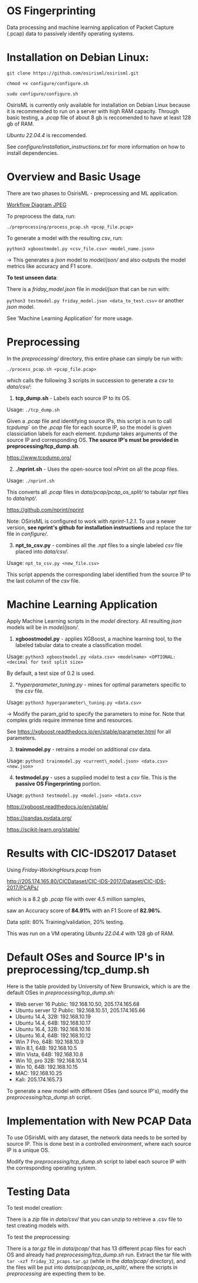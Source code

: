 # OS Fingerprinting

Data processing and machine learning application of Packet Capture (.pcap) data to passively identify operating systems.

# Installation on Debian Linux:

`git clone https://github.com/osirisml/osirisml.git`

`chmod +x configure/configure.sh`

`sudo configure/configure.sh`

OsirisML is currently only available for installation on Debian Linux because it is recommended to run on a server with high RAM capacity. Through basic testing, a *.pcap* file of about 8 gb is reccomended to have at least 128 gb of RAM.

*Ubuntu 22.04.4* is reccomended.

See *configure/installation_instructions.txt* for more information on how to install dependencies.

# Overview and Basic Usage

There are two phases to OsirisML - preprocessing and ML application.

[Workflow Diagram JPEG](OsirisML.jpeg)

To preprocess the data, run:

`./preprocessing/process_pcap.sh <pcap_file.pcap>`

To generate a model with the resulting *csv*, run:

`python3 xgboostmodel.py <csv_file.csv> <model_name.json>`

-> This generates a *json* model to *model/json/* and also outputs the model metrics like accuracy and F1 score.

**To test unseen data**:

There is a *friday_model.json* file in *model/json* that can be run with:

`python3 testmodel.py friday_model.json <data_to_test.csv>` or another *json* model.

See 'Machine Learning Application' for more usage.

# Preprocessing

In the *preprocessing/* directory, this entire phase can simply be run with:

`./process_pcap.sh <pcap_file.pcap>`

which calls the following 3 scripts in succession to generate a *csv* to *data/csv/*:

1. **tcp_dump.sh** - Labels each source IP to its OS.

Usage: `./tcp_dump.sh`

Given a *.pcap* file and identifying source IPs, this script is run to call *tcpdump*` on the *.pcap* file for each source IP, so the model is given classiciation labels for each element. *tcpdump* takes arguments of the source IP and corresponding OS. **The source IP's must be provided in preprocessing/tcp_dump.sh**.

https://www.tcpdump.org/

2. **./nprint.sh** - Uses the open-source tool nPrint on all the *pcap* files.

Usage: `./nprint.sh`

This converts all *.pcap* files in *data/pcap/pcap_os_split/* to tabular *npt* files to *data/npt/*.

https://github.com/nprint/nprint

Note: OSirisML is configured to work with *nprint-1.2.1*. To use a newer version, **see nprint's github for installation instructions** and replace the *tar* file in *configure/*.

3. **npt_to_csv.py** - combines all the *.npt* files to a single labeled *csv* file placed into *data/csv/*.

Usage: `npt_to_csv.py <new_file.csv>`

This script appends the corresponding label identified from the source IP to the last column of the *csv* file.

# Machine Learning Application

Apply Machine Learning scripts in the *model* directory. All resulting *json* models will be in *model/json/*.

1. **xgboostmodel.py** - applies XGBoost, a machine learning tool, to the labeled tabular data to create a classification model.

Usage: `python3 xgboostmodel.py <data.csv> <modelname> <OPTIONAL: <decimal for test split size>`

By default, a test size of 0.2 is used.

2. **hyperparameter_tuning.py* - mines for optimal parameters specific to the *csv* file.

Usage: `python3 hyperparameter\_tuning.py <data.csv>`

-> Modify the param_grid to specify the parameters to mine for. Note that complex grids require immense time and resources.

See https://xgboost.readthedocs.io/en/stable/parameter.html for all parameters.

3. **trainmodel.py** - retrains a model on additional *csv* data.

Usage: `python3 trainmodel.py <current\_model.json> <data.csv> <new.json>`

4. **testmodel.py** - uses a supplied model to test a *csv* file. This is the **passive OS Fingerprinting** portion.

Usage: `python3 testmodel.py <model.json> <data.csv>`

https://xgboost.readthedocs.io/en/stable/

https://pandas.pydata.org/

https://scikit-learn.org/stable/

# Results with CIC-IDS2017 Dataset

Using *Friday-WorkingHours.pcap* from

http://205.174.165.80/CICDataset/CIC-IDS-2017/Dataset/CIC-IDS-2017/PCAPs/

which is a 8.2 gb *.pcap* file with over 4.5 million samples,

saw an Accuracy score of **84.91%** with an F1 Score of **82.96%**.

Data split: 80% Training/validation, 20% testing.

This was run on a VM operating *Ubuntu 22.04.4* with 128 gb of RAM.

# Default OSes and Source IP's in preprocessing/tcp_dump.sh

Here is the table provided by University of New Brunswick, which is are the default OSes in *preprocessing/tcp_dump.sh*:
- Web server 16 Public: 192.168.10.50, 205.174.165.68
- Ubuntu server 12 Public: 192.168.10.51, 205.174.165.66
- Ubuntu 14.4, 32B: 192.168.10.19
- Ubuntu 14.4, 64B: 192.168.10.17
- Ubuntu 16.4, 32B: 192.168.10.16
- Ubuntu 16.4, 64B: 192.168.10.12
- Win 7 Pro, 64B: 192.168.10.9
- Win 8.1, 64B: 192.168.10.5
- Win Vista, 64B: 192.168.10.8
- Win 10, pro 32B: 192.168.10.14
- Win 10, 64B: 192.168.10.15
- MAC: 192.168.10.25
- Kali: 205.174.165.73

To generate a new model with different OSes (and source IP's), modify the *preprocessing/tcp_dump.sh* script.

# Implementation with New PCAP Data

To use OSirisML with any dataset, the network data needs to be sorted by source IP. This is done best in a controlled environment, where each source IP is a unique OS.

Modify the *preprocessing/tcp_dump.sh* script to label each source IP with the corresponding operating system.

# Testing Data

To test model creation:

There is a *zip* file in *data/csv/* that you can unzip to retrieve a .csv file to test creating models with.

To test the preprocessing:

There is a *tar.gz* file in *data/pcap/* that has 13 different pcap files for each OS and already had *preprocessing/tcp_dump.sh* run. Extract the tar file with `tar -xzf friday_32_pcaps.tar.gz` (while in the *data/pcap/* directory), and the files will be put into *data/pcap/pcap_os_split/*, where the scripts in *preprocessing* are expecting them to be.
